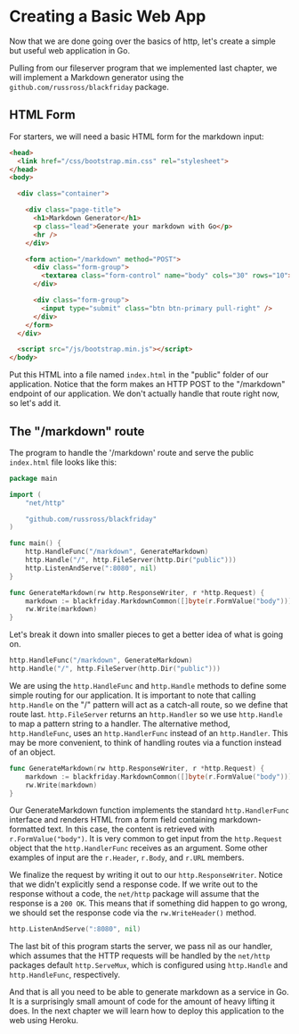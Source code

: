 # Creating a Basic Web App

Now that we are done going over the basics of http, let's create a simple but
useful web application in Go.

Pulling from our fileserver program that we implemented last chapter, we will
implement a Markdown generator using the `github.com/russross/blackfriday`
package.

## HTML Form

For starters, we will need a basic HTML form for the markdown input: 

``` html
<head>
  <link href="/css/bootstrap.min.css" rel="stylesheet">
</head>
<body>

  <div class="container">

    <div class="page-title">
      <h1>Markdown Generator</h1>
      <p class="lead">Generate your markdown with Go</p>
      <hr />
    </div>

    <form action="/markdown" method="POST">
      <div class="form-group">
        <textarea class="form-control" name="body" cols="30" rows="10"></textarea>
      </div>

      <div class="form-group">
        <input type="submit" class="btn btn-primary pull-right" />
      </div>
    </form>
  </div>

  <script src="/js/bootstrap.min.js"></script>
</body>
```

Put this HTML into a file named `index.html` in the "public" folder of our application.
Notice that the form makes an HTTP POST to the "/markdown" endpoint of our
application. We don't actually handle that route right now, so let's add it.

## The "/markdown" route

The program to handle the '/markdown' route and serve the public `index.html`
file looks like this:

``` go
package main

import (
    "net/http"

    "github.com/russross/blackfriday"
)

func main() {
    http.HandleFunc("/markdown", GenerateMarkdown)
    http.Handle("/", http.FileServer(http.Dir("public")))
    http.ListenAndServe(":8080", nil)
}

func GenerateMarkdown(rw http.ResponseWriter, r *http.Request) {
    markdown := blackfriday.MarkdownCommon([]byte(r.FormValue("body")))
    rw.Write(markdown)
}
```

Let's break it down into smaller pieces to get a better idea of what is going
on.

``` go
http.HandleFunc("/markdown", GenerateMarkdown)
http.Handle("/", http.FileServer(http.Dir("public")))
```

We are using the `http.HandleFunc` and `http.Handle` methods to define some
simple routing for our application. It is important to note that calling
`http.Handle` on the "/" pattern will act as a catch-all route, so we define
that route last. `http.FileServer` returns an `http.Handler` so we use
`http.Handle` to map a pattern string to a handler. The alternative method,
`http.HandleFunc`, uses an `http.HandlerFunc` instead of an `http.Handler`.
This may be more convenient, to think of handling routes via a function
instead of an object.

``` go
func GenerateMarkdown(rw http.ResponseWriter, r *http.Request) {
    markdown := blackfriday.MarkdownCommon([]byte(r.FormValue("body")))
    rw.Write(markdown)
}
```

Our GenerateMarkdown function implements the standard `http.HandlerFunc`
interface and renders HTML from a form field containing
markdown-formatted text. In this case, the content is retrieved
with `r.FormValue("body")`. It is very common to get input from the
`http.Request` object that the `http.HandlerFunc` receives as an argument.
Some other examples of input are the `r.Header`, `r.Body`, and `r.URL` members.

We finalize the request by writing it out to our `http.ResponseWriter`. Notice
that we didn't explicitly send a response code. If we write out to the response
without a code, the `net/http` package will assume that the response is a `200
OK`. This means that if something did happen to go wrong, we should set the
response code via the `rw.WriteHeader()` method.

``` go
http.ListenAndServe(":8080", nil)
```

The last bit of this program starts the server, we pass nil as our handler,
which assumes that the HTTP requests will be handled by the `net/http` packages
default `http.ServeMux`, which is configured using `http.Handle` and
`http.HandleFunc`, respectively.

And that is all you need to be able to generate markdown as a service in Go. It
is a surprisingly small amount of code for the amount of heavy lifting it does.
In the next chapter we will learn how to deploy this application to the web
using Heroku.
